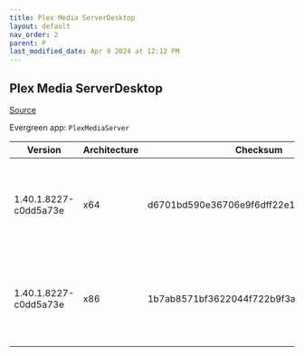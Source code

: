 ```yaml
---
title: Plex Media ServerDesktop
layout: default
nav_order: 2
parent: P
last_modified_date: Apr 9 2024 at 12:12 PM
---
```


## Plex Media ServerDesktop

[Source](https://www.plex.tv/media-server-downloads/)

Evergreen app: `PlexMediaServer`

| Version               | Architecture | Checksum                                 | URI                                                                                                                                                                                                                                                              |
| --------------------- | ------------ | ---------------------------------------- | ---------------------------------------------------------------------------------------------------------------------------------------------------------------------------------------------------------------------------------------------------------------- |
| 1.40.1.8227-c0dd5a73e | x64          | d6701bd590e36706e9f6dff22e161d5617883a87 | [https://downloads.plex.tv/plex-media-server-new/1.40.1.8227-c0dd5a73e/windows/PlexMediaServer-1.40.1.8227-c0dd5a73e-x86_64.exe](https://downloads.plex.tv/plex-media-server-new/1.40.1.8227-c0dd5a73e/windows/PlexMediaServer-1.40.1.8227-c0dd5a73e-x86_64.exe) |
| 1.40.1.8227-c0dd5a73e | x86          | 1b7ab8571bf3622044f722b9f3ac5a391af56a2c | [https://downloads.plex.tv/plex-media-server-new/1.40.1.8227-c0dd5a73e/windows/PlexMediaServer-1.40.1.8227-c0dd5a73e-x86.exe](https://downloads.plex.tv/plex-media-server-new/1.40.1.8227-c0dd5a73e/windows/PlexMediaServer-1.40.1.8227-c0dd5a73e-x86.exe)       |
